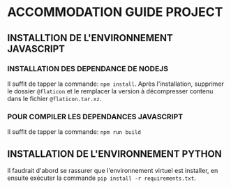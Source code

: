 # ACCOMMODATION GUIDE PROJECT
## INSTALLTION DE L'ENVIRONNEMENT JAVASCRIPT
### INSTALLATION DES DEPENDANCE DE NODEJS
Il suffit de tapper la commande: `npm install`. Après l'installation, supprimer le dossier `@flaticon` et le remplacer la version à décompresser contenu dans le fichier `@flaticon.tar.xz`.

### POUR COMPILER LES DEPENDANCES JAVASCRIPT
Il suffit de tapper la commande: `npm run build`

## INSTALLATION DE L'ENVIRONNEMENT PYTHON
Il faudrait d'abord se rassurer que l'environnement virtuel est installer, en ensuite exécuter la commande `pip install -r requirements.txt`.